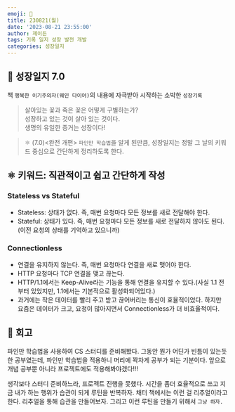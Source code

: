 ```yaml
---
emoji: 🌱
title: 230821(월)
date: '2023-08-21 23:55:00'
author: 제이든
tags: 기록 일지 성장 발전 개발
categories: 성장일지
---
```


## 🚤 성장일지 7.0

책 `행복한 이기주의자(웨인 다이어)`의 내용에 자극받아 시작하는 소박한 `성장기록`

> 살아있는 꽃과 죽은 꽃은 어떻게 구별하는가?<br/>
> 성장하고 있는 것이 살아 있는 것이다.<br/>
> 생명의 유일한 증거는 성장이다!

> ⚛ (7.0)<완전 개편> `파인만 학습법`을 알게 된만큼, 성장일지는 정말 그 날의 키워드 중심으로 간단하게 정리하도록 한다.

## ⚛️ 키워드: 직관적이고 쉽고 간단하게 작성

### Stateless vs Stateful

- Stateless: 상태가 없다. 즉, 매번 요청마다 모든 정보를 새로 전달해야 한다.
- Stateful: 상태가 있다. 즉, 매번 요청마다 모든 정보를 새로 전달하지 않아도 된다.(이전 요청의 상태를 기억하고 있으니까)

### Connectionless

- 연결을 유지하지 않는다. 즉, 매번 요청마다 연결을 새로 맺어야 한다.
- HTTP 요청마다 TCP 연결을 맺고 끊는다.
- HTTP/1.1에서는 Keep-Alive라는 기능을 통해 연결을 유지할 수 있다.(사실 1.1 전부터 있었지만, 1.1에서는 기본적으로 활성화되어있다.)
- 과거에는 작은 데이터를 빨리 주고 받고 끊어버리는 통신이 효율적이었다. 하지만 요즘은 데이터가 크고, 요청이 많아지면서 Connectionless가 더 비효율적이다.

## 📝 회고

파인만 학습법을 사용하여 CS 스터디를 준비해봤다. 그동안 뭔가 어딘가 빈틈이 있는듯한 공부였는데, 파인만 학습법을 적용하니 머리에
꽉차게 공부가 되는 기분이다. 앞으로 개념 공부뿐 아니라 프로젝트에도 적용해봐야겠다!!!

생각보다 스터디 준비하느라, 프로젝트 진행을 못했다. 시간을 좀더 효율적으로 쓰고 지금 내가 하는 행위가 습관이 되게 루틴을 반복하자.
채터 책에서는 이런 걸 리추얼이라고 한다. 리추얼을 통해 습관을 만들어보자. 그리고 이런 루틴을 만들기 위해서 `그냥 하자.`

```toc

```
